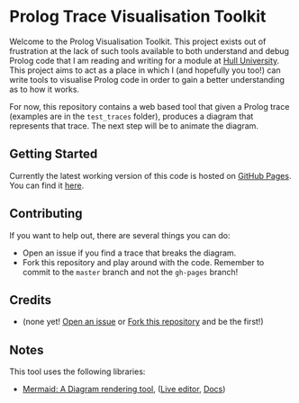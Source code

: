 Prolog Trace Visualisation Toolkit
==================================
Welcome to the Prolog Visualisation Toolkit. This project exists out of frustration at the lack of such tools available to both understand and debug Prolog code that I am reading and writing for a module at [Hull University](//hull.ac.uk/). This project aims to act as a place in which I (and hopefully you too!) can write tools to visualise Prolog code in order to gain a better understanding as to how it works. 

For now, this repository contains a web based tool that given a Prolog trace (examples are in the `test_traces` folder), produces a diagram that represents that trace. The next step will be to animate the diagram.

Getting Started
---------------
Currently the latest working version of this code is hosted on [GitHub Pages](//pages.github.com/). You can find it [here](http://sbrl.github.io/Prolog-Visualisation-Toolkit/index.html).

Contributing
------------
If you want to help out, there are several things you can do:

 - Open an issue if you find a trace that breaks the diagram.
 - Fork this repository and play around with the code. Remember to commit to the `master` branch and not the `gh-pages` branch!

Credits
-------
 - (none yet! [Open an issue](https://github.com/sbrl/Prolog-Visualisation-Toolkit/issues/new) or [Fork this repository](https://github.com/sbrl/Prolog-Visualisation-Toolkit/fork) and be the first!)

Notes
-----
This tool uses the following libraries:

 - [Mermaid: A Diagram rendering tool](https://github.com/knsv/mermaid/), ([Live editor](http://knsv.github.io/mermaid/live_editor/), [Docs](http://knsv.github.io/mermaid/))
